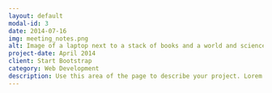 ```yaml
---
layout: default
modal-id: 3
date: 2014-07-16
img: meeting_notes.png
alt: Image of a laptop next to a stack of books and a world and science symbols with the phrase "meeting notes"
project-date: April 2014
client: Start Bootstrap
category: Web Development
description: Use this area of the page to describe your project. Lorem ipsum dolor sit amet, consectetur adipisicing elit. Mollitia neque assumenda ipsam nihil, molestias magnam, recusandae quos quis inventore quisquam velit asperiores, vitae? Reprehenderit soluta, eos quod consequuntur itaque. Nam.
---
```

